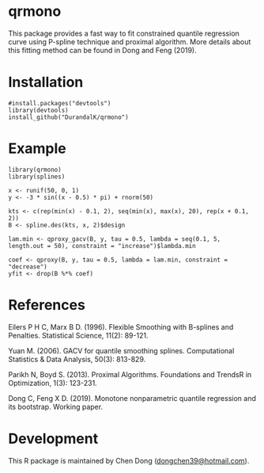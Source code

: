 # qrmono
This package provides a fast way to fit constrained quantile regression curve using P-spline technique and proximal algorithm. More details about this fitting method can be found in Dong and Feng (2019).
# Installation
```
#install.packages("devtools")
library(devtools)
install_github("DurandalK/qrmono")
```  
# Example
```
library(qrmono)
library(splines)

x <- runif(50, 0, 1)
y <- -3 * sin((x - 0.5) * pi) + rnorm(50)

kts <- c(rep(min(x) - 0.1, 2), seq(min(x), max(x), 20), rep(x + 0.1, 2))
B <- spline.des(kts, x, 2)$design

lam.min <- qproxy_gacv(B, y, tau = 0.5, lambda = seq(0.1, 5, length.out = 50), constraint = "increase")$lambda.min

coef <- qproxy(B, y, tau = 0.5, lambda = lam.min, constraint = "decrease")
yfit <- drop(B %*% coef)
```
# References
Eilers P H C, Marx B D. (1996). Flexible Smoothing with B-splines and Penalties. Statistical Science, 11(2): 89-121.
    
Yuan M. (2006). GACV for quantile smoothing splines. Computational Statistics & Data Analysis, 50(3): 813-829. 
    
Parikh N, Boyd S. (2013). Proximal Algorithms. Foundations and TrendsR in Optimization, 1(3): 123-231.
    
Dong C, Feng X D. (2019). Monotone nonparametric quantile regression and its bootstrap. Working paper.

# Development
This R package is maintained by Chen Dong (dongchen39@hotmail.com).